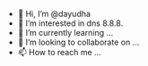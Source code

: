 - 👋 Hi, I’m @dayudha
- 👀 I’m interested in dns 8.8.8.
- 🌱 I’m currently learning ...
- 💞️ I’m looking to collaborate on ...
- 📫 How to reach me ...

<!---
dayudha/dayudha is a ✨ special ✨ repository because its `README.md` (this file) appears on your GitHub profile.
You can click the Preview link to take a look at your changes.
i.m from indonesia


